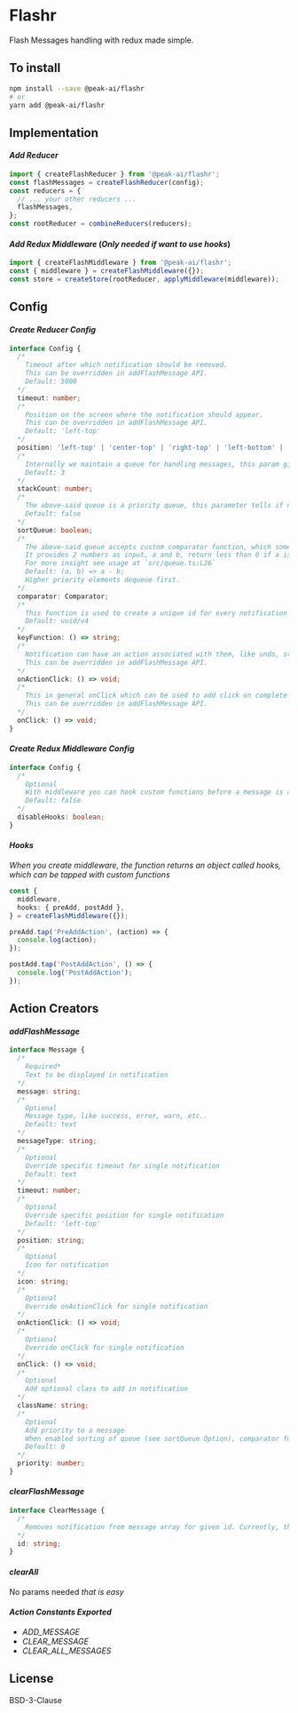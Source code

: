 # Flashr

Flash Messages handling with redux made simple.

## To install

```bash
npm install --save @peak-ai/flashr
# or
yarn add @peak-ai/flashr
```

## Implementation

#### _Add Reducer_

```js
import { createFlashReducer } from '@peak-ai/flashr';
const flashMessages = createFlashReducer(config);
const reducers = {
  // ... your other reducers ...
  flashMessages,
};
const rootReducer = combineReducers(reducers);
```

#### _Add Redux Middleware_ (_Only needed if want to use hooks_)

```js
import { createFlashMiddleware } from '@peak-ai/flashr';
const { middleware } = createFlashMiddleware({});
const store = createStore(rootReducer, applyMiddleware(middleware));
```

## Config

#### _Create Reducer Config_

```typescript
interface Config {
  /*
    Timeout after which notification should be removed.
    This can be overridden in addFlashMessage API.
    Default: 5000
  */
  timeout: number;
  /*
    Position on the screen where the notification should appear.
    This can be overridden in addFlashMessage API.
    Default: 'left-top'
  */
  position: 'left-top' | 'center-top' | 'right-top' | 'left-bottom' | 'center-bottom' | 'right-bottom';
  /*
    Internally we maintain a queue for handling messages, this param gives only the desired number of messages at any point in time, rest will be available in the queue and added as messages are removed from message array.
    Default: 3
  */
  stackCount: number;
  /*
    The above-said queue is a priority queue, this parameter tells if needs to be sorted.
    Default: false
  */
  sortQueue: boolean;
  /*
    The above-said queue accepts custom comparator function, which somewhat works like Array.prototype.sort's callback function.
    It provides 2 numbers as input, a and b, return less than 0 if a is small || greater than 0 if b is small.
    For more insight see usage at `src/queue.ts:L26`
    Default: (a, b) => a - b; 
    Higher priority elements dequeue first.
  */
  comparator: Comparator;
  /*
    This function is used to create a unique id for every notification object.
    Default: uuid/v4
  */
  keyFunction: () => string;
  /*
    Notification can have an action associated with them, like undo, stop etc...
    This can be overridden in addFlashMessage API.
  */
  onActionClick: () => void;
  /*
    This in general onClick which can be used to add click on complete notification
    This can be overridden in addFlashMessage API.
  */
  onClick: () => void;
}
```

#### _Create Redux Middleware Config_

```typescript
interface Config {
  /*
    Optional
    With middleware you can hook custom functions before a message is added to the queue and after a message is added. this flag is used to disable those hooks.
    Default: false
  */
  disableHooks: boolean;
}
```

#### _Hooks_

_When you create middleware, the function returns an object called hooks, which can be tapped with custom functions_

```typescript
const {
  middleware,
  hooks: { preAdd, postAdd },
} = createFlashMiddleware({});

preAdd.tap('PreAddAction', (action) => {
  console.log(action);
});

postAdd.tap('PostAddAction', () => {
  console.log('PostAddAction');
});
```

## Action Creators

#### _addFlashMessage_

```typescript
interface Message {
  /*
    Required*
    Text to be displayed in notification
  */
  message: string;
  /*
    Optional
    Message type, like success, error, warn, etc..
    Default: text  
  */
  messageType: string;
  /*
    Optional
    Override specific timeout for single notification
    Default: text  
  */
  timeout: number;
  /*
    Optional
    Override specific position for single notification
    Default: 'left-top'  
  */
  position: string;
  /*
    Optional
    Icon for notification
  */
  icon: string;
  /*
    Optional
    Override onActionClick for single notification
  */
  onActionClick: () => void;
  /*
    Optional
    Override onClick for single notification
  */
  onClick: () => void;
  /*
    Optional
    Add optional class to add in notification
  */
  className: string;
  /*
    Optional
    Add priority to a message
    When enabled sorting of queue (see sortQueue Option), comparator function is called, if passed, else use maxComparator function, higher priority elements at first in the queue.
    Default: 0
  */
  priority: number;
}
```

#### _clearFlashMessage_

```typescript
interface ClearMessage {
  /*
    Removes notification from message array for given id. Currently, there is no option to remove messages from the queue, except clearAll.
  */
  id: string;
}
```

#### _clearAll_

No params needed _that is easy_

#### _Action Constants Exported_

- _ADD_MESSAGE_
- _CLEAR_MESSAGE_
- _CLEAR_ALL_MESSAGES_

## License

BSD-3-Clause
